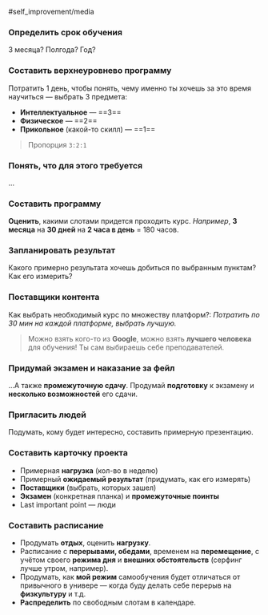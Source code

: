 #self_improvement/media

### Определить срок обучения
3 месяца? Полгода? Год?

### Составить верхнеуровнево программу
Потратить 1 день, чтобы понять, чему именно ты хочешь за это время научиться — выбрать 3 предмета:
- **Интеллектуальное** — ==3==
- **Физическое** — ==2==
- **Прикольное** (какой-то скилл) — ==1==

> Пропорция `3:2:1`

### Понять, что для этого требуется
...

### Составить программу
**Оценить**, какими слотами придется проходить курс.
*Например*, **3 месяца** на **30 дней** на **2 часа в день** = 180 часов.

### Запланировать результат
Какого примерно результата хочешь добиться по выбранным пунктам?
Как его измерить?

### Поставщики контента
Как выбрать необходимый курс по множеству платформ?:
*Потратить по 30 мин на каждой платформе, выбрать лучшую.*

> Можно взять кого-то из **Google**, можно взять **лучшего человека** для обучения! Ты сам выбираешь себе преподавателей.

### Придумай экзамен и наказание за фейл
...А также **промежуточную сдачу**.
Продумай **подготовку** к экзамену и **несколько возможностей** его сдачи.

### Пригласить людей
Подумать, кому будет интересно, составить примерную презентацию.

### Составить карточку проекта
- Примерная **нагрузка** (кол-во в неделю)
- Примерный **ожидаемый результат** (придумать, как его измерять)
- **Поставщики** (выбрать, которых зашел)
- **Экзамен** (конкретная планка) и **промежуточные поинты**
- Last important point — люди

### Составить расписание
- Продумать **отдых**, оценить **нагрузку**.
- Расписание с **перерывами, обедами**, временем на **перемещение**, с учётом своего **режима дня** и **внешних обстоятельств** (серфинг лучше утром, например).
- Продумать, как **мой режим** самообучения будет отличаться от привычного в универе — когда буду делать себе перерыв на **физкультуру** и т.д.
- **Распределить** по свободным слотам в календаре.
